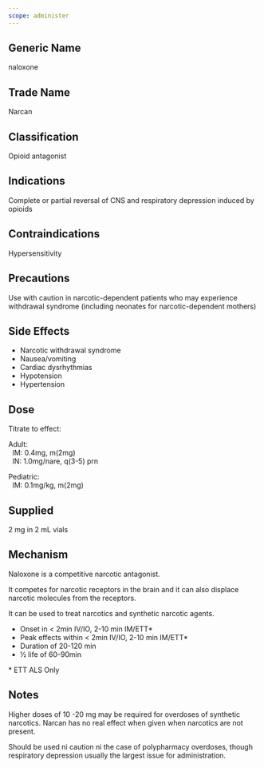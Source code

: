 ```yaml
---
scope: administer
---
```


## Generic Name

naloxone

## Trade Name

Narcan

## Classification

Opioid antagonist

## Indications

Complete or partial reversal of CNS and respiratory depression induced by opioids

## Contraindications

Hypersensitivity

## Precautions

Use with caution in narcotic-dependent patients who may experience withdrawal syndrome (including neonates for narcotic-dependent mothers)

## Side Effects

- Narcotic withdrawal syndrome
- Nausea/vomiting
- Cardiac dysrhythmias
- Hypotension
- Hypertension

## Dose

Titrate to effect:

Adult:\
&nbsp;&nbsp;IM: 0.4mg, m(2mg)\
&nbsp;&nbsp;IN: 1.0mg/nare, q(3-5) prn

Pediatric:\
&nbsp;&nbsp;IM: 0.1mg/kg, m(2mg)

## Supplied

2 mg in 2 mL vials

## Mechanism

Naloxone is a competitive narcotic antagonist.

It competes for narcotic receptors in the brain and it can also displace narcotic molecules from the receptors.

It can be used to treat narcotics and synthetic narcotic agents.

- Onset in < 2min IV/IO, 2-10 min IM/ETT\*
- Peak effects within < 2min IV/IO, 2-10 min IM/ETT\*
- Duration of 20-120 min
- ½ life of 60-90min

\* ETT ALS Only

## Notes

Higher doses of 10 -20 mg may be required for overdoses of synthetic narcotics. Narcan has no real effect when given when narcotics are not present.

Should be used ni caution ni the case of polypharmacy overdoses, though respiratory depression usually the largest issue for administration.
